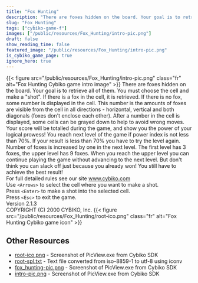 ```yaml
---
title: "Fox Hunting"
description: "There are foxes hidden on the board. Your goal is to retrieve all of them. You must choose the cell and make a \"shot\". If there is a fox in the cell, it is retrieved. If there is no fox, some number is displayed in the cell. This number is the amounts of foxes are visible from th..."
slug: "Fox_Hunting"
tags: ["cybiko-game-f"]
images: ["/public/resources/Fox_Hunting/intro-pic.png"]
draft: false
show_reading_time: false
featured_image: "/public/resources/Fox_Hunting/intro-pic.png"
is_cybiko_game_page: true
ignore_hero: true
---
```

{{< figure src="/public/resources/Fox_Hunting/intro-pic.png" class="fr" alt="Fox Hunting Cybiko game intro image" >}}
There are foxes hidden on the board. Your goal is to retrieve all of them. You must choose the cell and make a "shot". If there is a fox in the cell, it is retrieved. If there is no fox, some number is displayed in the cell. This number is the amounts of foxes are visible from the cell in all directions - horizontal, vertical and both diagonals (foxes don't enclose each other). After a number in the cell is displayed, some cells can be grayed down to help to avoid wrong moves. Your score will be totalled during the game, and show you the power of your logical prowess!  You reach next level of the game if power index is not less than 70%. If your result is less than 70% you have to try the level again. Number of foxes is increased by one in the next level. The first level has 3 foxes, the upper level has 9 foxes. When you reach the upper level you can continue playing the game without advancing to the next level. But don't think you can slack off just because you already won!  You still have to achieve the best result! \
For full detailed rules see our site www.cybiko.com \
Use `<Arrows>`  to select the cell where you want to make a shot. \
Press `<Enter>`  to make a shot into the selected cell. \
Press `<Esc>`  to exit the game. \
Version 2.1.3 \
COPYRIGHT (C) 2000 CYBIKO, Inc. {{< figure src="/public/resources/Fox_Hunting/root-ico.png" class="fr" alt="Fox Hunting Cybiko game icon" >}}

## Other Resources
* [root-ico.png](/public/resources/Fox_Hunting/root-ico.png) - Screenshot of PicView.exe from Cybiko SDK
* [root-spl.txt](/public/resources/Fox_Hunting/root-spl.txt) - Text file converted from iso-8859-1 to utf-8 using iconv
* [fox_hunting-pic.png](/public/resources/Fox_Hunting/fox_hunting-pic.png) - Screenshot of PicView.exe from Cybiko SDK
* [intro-pic.png](/public/resources/Fox_Hunting/intro-pic.png) - Screenshot of PicView.exe from Cybiko SDK
